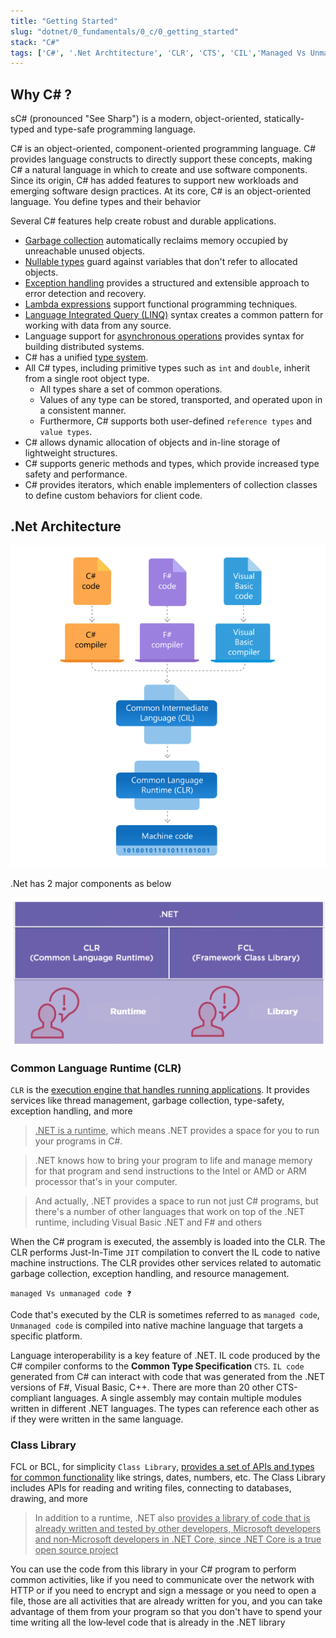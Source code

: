 ```yaml
---
title: "Getting Started"
slug: "dotnet/0_fundamentals/0_c/0_getting_started"
stack: "C#"
tags: ['C#', '.Net Archtitecture', 'CLR', 'CTS', 'CIL','Managed Vs Unmanaged Code', Library]
---
```


## Why C# ? 
sC# (pronounced "See Sharp") is a modern, object-oriented, statically-typed and type-safe programming language.

C# is an object-oriented, component-oriented programming language. C# provides language constructs to directly support these concepts, making C# a natural language in which to create and use software components. Since its origin, C# has added features to support new workloads and emerging software design practices. At its core, C# is an object-oriented language. You define types and their behavior

Several C# features help create robust and durable applications. 
- [Garbage collection](https://learn.microsoft.com/en-us/dotnet/standard/garbage-collection/) automatically reclaims memory occupied by unreachable unused objects. 
- [Nullable types](https://learn.microsoft.com/en-us/dotnet/csharp/nullable-references) guard against variables that don't refer to allocated objects. 
- [Exception handling](https://learn.microsoft.com/en-us/dotnet/csharp/fundamentals/exceptions/) provides a structured and extensible approach to error detection and recovery. 
- [Lambda expressions](https://learn.microsoft.com/en-us/dotnet/csharp/language-reference/operators/lambda-expressions) support functional programming techniques. 
- [Language Integrated Query (LINQ)](https://learn.microsoft.com/en-us/dotnet/csharp/linq/) syntax creates a common pattern for working with data from any source. 
- Language support for [asynchronous operations](https://learn.microsoft.com/en-us/dotnet/csharp/asynchronous-programming/) provides syntax for building distributed systems. 
- C# has a unified [type system](https://learn.microsoft.com/en-us/dotnet/csharp/fundamentals/types/). 
- All C# types, including primitive types such as `int` and `double`, inherit from a single root object type. 
    - All types share a set of common operations. 
    - Values of any type can be stored, transported, and operated upon in a consistent manner. 
    - Furthermore, C# supports both user-defined `reference types` and `value types`. 
- C# allows dynamic allocation of objects and in-line storage of lightweight structures. 
- C# supports generic methods and types, which provide increased type safety and performance. 
- C# provides iterators, which enable implementers of collection classes to define custom behaviors for client code.

## .Net Architecture
![.Net Architecture](../../../../../src/images/dotnet/fundamentals/b3.png)

.Net has 2 major components as below

![.Net components](../../../../../src/images/dotnet/fundamentals/b4.png)

### Common Language Runtime (CLR) 
`CLR` is the <ins>execution engine that handles running applications</ins>. It provides services like thread management, garbage collection, type-safety, exception handling, and more
> <ins>.NET is a runtime</ins>, which means .NET provides a space for you to run your programs in C#.

> .NET knows how to bring your program to life and manage memory for that program and send instructions to the Intel or AMD or ARM processor that's in your computer.

> And actually, .NET provides a space to run not just C# programs, but there's a number of other languages that work on top of the .NET runtime, including Visual Basic .NET and F# and others 

When the C# program is executed, the assembly is loaded into the CLR. The CLR performs Just-In-Time `JIT` compilation to convert the IL code to native machine instructions. The CLR provides other services related to automatic garbage collection, exception handling, and resource management. 

`managed Vs unmanaged code ❓`

Code that's executed by the CLR is sometimes referred to as `managed code`, `Unmanaged code` is compiled into native machine language that targets a specific platform.

Language interoperability is a key feature of .NET. IL code produced by the C# compiler conforms to the **Common Type Specification** `CTS`. `IL code` generated from C# can interact with code that was generated from the .NET versions of F#, Visual Basic, C++. There are more than 20 other CTS-compliant languages. A single assembly may contain multiple modules written in different .NET languages. The types can reference each other as if they were written in the same language.

### Class Library 
FCL or BCL, for simplicity `Class Library`, <ins>provides a set of APIs and types for common functionality</ins> like strings, dates, numbers, etc. The Class Library includes APIs for reading and writing files, connecting to databases, drawing, and more
> In addition to a runtime, .NET also <ins>provides a library of code that is already written and tested by other developers, Microsoft developers and non‑Microsoft developers in .NET Core, since .NET Core is a true open source project</ins>

You can use the code from this library in your C# program to perform common activities, like if you need to communicate over the network with HTTP or if you need to encrypt and sign a message or you need to open a file, those are all activities that are already written for you, and you can take advantage of them from your program so that you don't have to spend your time writing all the low‑level code that is already in the .NET library
